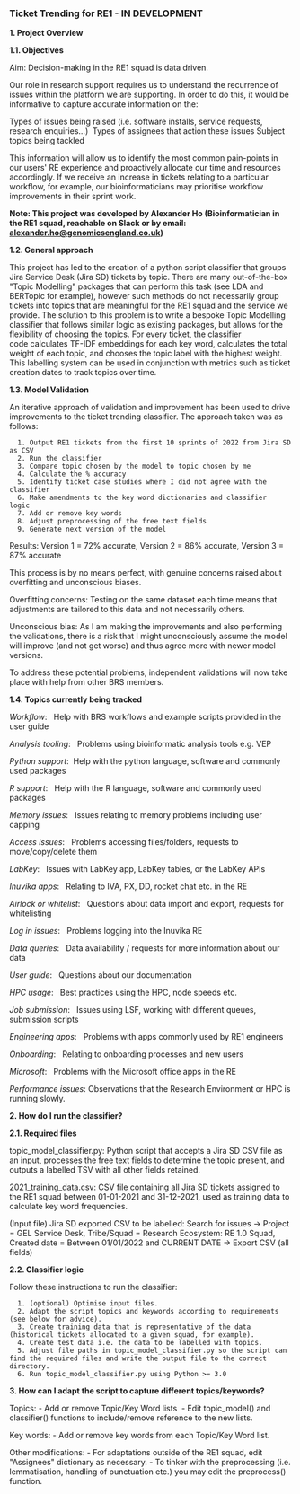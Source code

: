 ### Ticket Trending for RE1 - IN DEVELOPMENT ###

**1. Project Overview**

**1.1. Objectives**

Aim: Decision-making in the RE1 squad is data driven.

Our role in research support requires us to understand the recurrence of issues within the platform we are supporting. In order to do this, it would be informative to capture accurate information on the:

Types of issues being raised (i.e. software installs, service requests, research enquiries...) 
Types of assignees that action these issues
Subject topics being tackled 

This information will allow us to identify the most common pain-points in our users' RE experience and proactively allocate our time and resources accordingly. If we receive an increase in tickets relating to a particular workflow, for example, our bioinformaticians may prioritise workflow improvements in their sprint work. 

**Note: This project was developed by Alexander Ho (Bioinformatician in the RE1 squad, reachable on Slack or by email: alexander.ho@genomicsengland.co.uk)**

**1.2. General approach**

This project has led to the creation of a python script classifier that groups Jira Service Desk (Jira SD) tickets by topic. There are many out-of-the-box "Topic Modelling" packages that can perform this task (see LDA and BERTopic for example), however such methods do not necessarily group tickets into topics that are meaningful for the RE1 squad and the service we provide. The solution to this problem is to write a bespoke Topic Modelling classifier that follows similar logic as existing packages, but allows for the flexibility of choosing the topics. For every ticket, the classifier code calculates TF-IDF embeddings for each key word, calculates the total weight of each topic, and chooses the topic label with the highest weight. This labelling system can be used in conjunction with metrics such as ticket creation dates to track topics over time.

**1.3. Model Validation**

An iterative approach of validation and improvement has been used to drive improvements to the ticket trending classifier. The approach taken was as follows:

      1. Output RE1 tickets from the first 10 sprints of 2022 from Jira SD as CSV
      2. Run the classifier
      3. Compare topic chosen by the model to topic chosen by me
      4. Calculate the % accuracy
      5. Identify ticket case studies where I did not agree with the classifier
      6. Make amendments to the key word dictionaries and classifier logic 
      7. Add or remove key words
      8. Adjust preprocessing of the free text fields 
      9. Generate next version of the model

Results: Version 1 = 72% accurate, Version 2 = 86% accurate, Version 3 = 87% accurate

This process is by no means perfect, with genuine concerns raised about overfitting and unconscious biases.

Overfitting concerns: Testing on the same dataset each time means that adjustments are tailored to this data and not necessarily others.

Unconscious bias: As I am making the improvements and also performing the validations, there is a risk that I might unconsciously assume the model          will improve (and not get worse) and thus agree more with newer model versions.

To address these potential problems, independent validations will now take place with help from other BRS members.

**1.4. Topics currently being tracked**

_Workflow_:   Help with BRS workflows and example scripts provided in the user guide

_Analysis tooling_:   Problems using bioinformatic analysis tools e.g. VEP

_Python support_:  Help with the python language, software and commonly used packages

_R support_:   Help with the R language, software and commonly used packages

_Memory issues_:   Issues relating to memory problems including user capping

_Access issues_:   Problems accessing files/folders, requests to move/copy/delete them

_LabKey_:   Issues with LabKey app, LabKey tables, or the LabKey APIs

_Inuvika apps_:   Relating to IVA, PX, DD, rocket chat etc. in the RE

_Airlock or whitelist_:   Questions about data import and export, requests for whitelisting

_Log in issues_:   Problems logging into the Inuvika RE

_Data queries_:   Data availability / requests for more information about our data

_User guide_:   Questions about our documentation

_HPC usage_:   Best practices using the HPC, node speeds etc.

_Job submission_:   Issues using LSF, working with different queues, submission scripts

_Engineering apps_:   Problems with apps commonly used by RE1 engineers

_Onboarding_:   Relating to onboarding processes and new users

_Microsoft_:   Problems with the Microsoft office apps in the RE

_Performance issues_: Observations that the Research Environment or HPC is running slowly.

**2. How do I run the classifier?**

**2.1. Required files**

topic_model_classifier.py:
Python script that accepts a Jira SD CSV file as an input, processes the free text fields to determine the topic present, and outputs a labelled TSV with all other fields retained. 

2021_training_data.csv:
CSV file containing all Jira SD tickets assigned to the RE1 squad between 01-01-2021 and 31-12-2021, used as training data to calculate key word frequencies.

(Input file) Jira SD exported CSV to be labelled:
Search for issues → Project = GEL Service Desk, Tribe/Squad = Research Ecosystem: RE 1.0 Squad, Created date = Between 01/01/2022 and CURRENT DATE → Export CSV (all fields)

**2.2. Classifier logic**

Follow these instructions to run the classifier:

      1. (optional) Optimise input files.
      2. Adapt the script topics and keywords according to requirements (see below for advice).
      3. Create training data that is representative of the data (historical tickets allocated to a given squad, for example).
      4. Create test data i.e. the data to be labelled with topics.
      5. Adjust file paths in topic_model_classifier.py so the script can find the required files and write the output file to the correct directory.
      6. Run topic_model_classifier.py using Python >= 3.0

**3. How can I adapt the script to capture different topics/keywords?**

Topics:
      - Add or remove Topic/Key Word lists 
      - Edit topic_model() and classifier() functions to include/remove reference to the new lists.
      
Key words:
      - Add or remove key words from each Topic/Key Word list.
      
Other modifications:
      - For adaptations outside of the RE1 squad, edit "Assignees" dictionary as necessary.
      - To tinker with the preprocessing (i.e. lemmatisation, handling of punctuation etc.) you may edit the preprocess() function.
